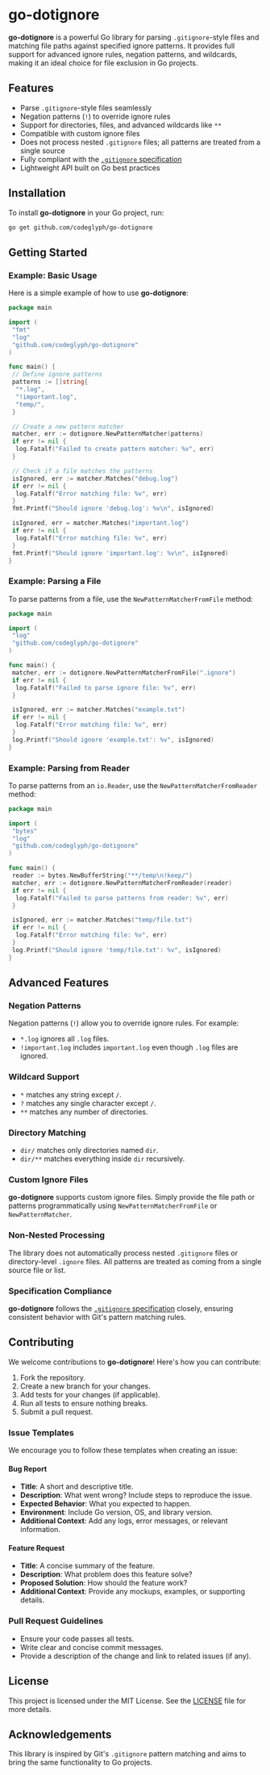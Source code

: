 # go-dotignore

**go-dotignore** is a powerful Go library for parsing `.gitignore`-style files and matching file paths against specified ignore patterns. It provides full support for advanced ignore rules, negation patterns, and wildcards, making it an ideal choice for file exclusion in Go projects.

## Features

- Parse `.gitignore`-style files seamlessly
- Negation patterns (`!`) to override ignore rules
- Support for directories, files, and advanced wildcards like `**`
- Compatible with custom ignore files
- Does not process nested `.gitignore` files; all patterns are treated from a single source
- Fully compliant with the [`.gitignore` specification](https://git-scm.com/docs/gitignore)
- Lightweight API built on Go best practices

## Installation

To install **go-dotignore** in your Go project, run:

```bash
go get github.com/codeglyph/go-dotignore
```

## Getting Started

### Example: Basic Usage

Here is a simple example of how to use **go-dotignore**:

```go
package main

import (
 "fmt"
 "log"
 "github.com/codeglyph/go-dotignore"
)

func main() {
 // Define ignore patterns
 patterns := []string{
  "*.log",
  "!important.log",
  "temp/",
 }

 // Create a new pattern matcher
 matcher, err := dotignore.NewPatternMatcher(patterns)
 if err != nil {
  log.Fatalf("Failed to create pattern matcher: %v", err)
 }

 // Check if a file matches the patterns
 isIgnored, err := matcher.Matches("debug.log")
 if err != nil {
  log.Fatalf("Error matching file: %v", err)
 }
 fmt.Printf("Should ignore 'debug.log': %v\n", isIgnored)

 isIgnored, err = matcher.Matches("important.log")
 if err != nil {
  log.Fatalf("Error matching file: %v", err)
 }
 fmt.Printf("Should ignore 'important.log': %v\n", isIgnored)
}
```

### Example: Parsing a File

To parse patterns from a file, use the `NewPatternMatcherFromFile` method:

```go
package main

import (
 "log"
 "github.com/codeglyph/go-dotignore"
)

func main() {
 matcher, err := dotignore.NewPatternMatcherFromFile(".ignore")
 if err != nil {
  log.Fatalf("Failed to parse ignore file: %v", err)
 }

 isIgnored, err := matcher.Matches("example.txt")
 if err != nil {
  log.Fatalf("Error matching file: %v", err)
 }
 log.Printf("Should ignore 'example.txt': %v", isIgnored)
}
```

### Example: Parsing from Reader

To parse patterns from an `io.Reader`, use the `NewPatternMatcherFromReader` method:

```go
package main

import (
 "bytes"
 "log"
 "github.com/codeglyph/go-dotignore"
)

func main() {
 reader := bytes.NewBufferString("**/temp\n!keep/")
 matcher, err := dotignore.NewPatternMatcherFromReader(reader)
 if err != nil {
  log.Fatalf("Failed to parse patterns from reader: %v", err)
 }

 isIgnored, err := matcher.Matches("temp/file.txt")
 if err != nil {
  log.Fatalf("Error matching file: %v", err)
 }
 log.Printf("Should ignore 'temp/file.txt': %v", isIgnored)
}
```

## Advanced Features

### Negation Patterns

Negation patterns (`!`) allow you to override ignore rules. For example:

- `*.log` ignores all `.log` files.
- `!important.log` includes `important.log` even though `.log` files are ignored.

### Wildcard Support

- `*` matches any string except `/`.
- `?` matches any single character except `/`.
- `**` matches any number of directories.

### Directory Matching

- `dir/` matches only directories named `dir`.
- `dir/**` matches everything inside `dir` recursively.

### Custom Ignore Files

**go-dotignore** supports custom ignore files. Simply provide the file path or patterns programmatically using `NewPatternMatcherFromFile` or `NewPatternMatcher`.

### Non-Nested Processing

The library does not automatically process nested `.gitignore` files or directory-level `.ignore` files. All patterns are treated as coming from a single source file or list.

### Specification Compliance

**go-dotignore** follows the [`.gitignore` specification](https://git-scm.com/docs/gitignore) closely, ensuring consistent behavior with Git's pattern matching rules.

## Contributing

We welcome contributions to **go-dotignore**! Here's how you can contribute:

1. Fork the repository.
2. Create a new branch for your changes.
3. Add tests for your changes (if applicable).
4. Run all tests to ensure nothing breaks.
5. Submit a pull request.

### Issue Templates

We encourage you to follow these templates when creating an issue:

#### Bug Report

- **Title**: A short and descriptive title.
- **Description**: What went wrong? Include steps to reproduce the issue.
- **Expected Behavior**: What you expected to happen.
- **Environment**: Include Go version, OS, and library version.
- **Additional Context**: Add any logs, error messages, or relevant information.

#### Feature Request

- **Title**: A concise summary of the feature.
- **Description**: What problem does this feature solve?
- **Proposed Solution**: How should the feature work?
- **Additional Context**: Provide any mockups, examples, or supporting details.

### Pull Request Guidelines

- Ensure your code passes all tests.
- Write clear and concise commit messages.
- Provide a description of the change and link to related issues (if any).

## License

This project is licensed under the MIT License. See the [LICENSE](LICENSE) file for more details.

## Acknowledgements

This library is inspired by Git's `.gitignore` pattern matching and aims to bring the same functionality to Go projects.

